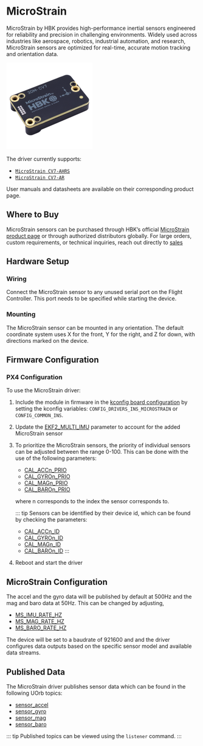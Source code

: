 # MicroStrain

MicroStrain by HBK provides high-performance inertial sensors engineered for reliability and precision in challenging environments. Widely used across industries like aerospace, robotics, industrial automation, and research, MicroStrain sensors are optimized for real-time, accurate motion tracking and orientation data.

![CV7](../../assets/hardware/sensors/inertial/3dm-cv7-hbk.png)

The driver currently supports:

- [`MicroStrain CV7-AHRS`](https://www.microstrain.com/inertial-sensors/3dm-cv7-ahrs)
- [`MicroStrain CV7-AR`](https://www.microstrain.com/inertial-sensors/3dmcv7-ar)

User manuals and datasheets are available on their corresponding product page.

## Where to Buy

MicroStrain sensors can be purchased through HBK’s official [MicroStrain product page](https://www.microstrain.com/inertial-sensors/all-sensors) or through authorized distributors globally. For large orders, custom requirements, or technical inquiries, reach out directly to [sales](https://www.microstrain.com/contact-sales)

## Hardware Setup

### Wiring

Connect the MicroStrain sensor to any unused serial port on the Flight Controller. This port needs to be specified while starting the device.

### Mounting

The MicroStrain sensor can be mounted in any orientation. 
The default coordinate system uses X for the front, Y for the right, and Z for down, with directions marked on the device.

## Firmware Configuration

### PX4 Configuration

To use the MicroStrain driver:

1. Include the module in firmware in the [kconfig board configuration](../hardware/porting_guide_config.md#px4-board-configuration-kconfig) by setting the kconfig variables: `CONFIG_DRIVERS_INS_MICROSTRAIN` or `CONFIG_COMMON_INS`.
2. Update the [EKF2_MULTI_IMU](../advanced_config/parameter_reference.md#EKF2_MULTI_IMU) parameter to account for the added MicroStrain sensor
3. To prioritize the MicroStrain sensors, the priority of individual sensors can be adjusted between the range 0-100. This can be done with the use of the following parameters:

   - [CAL_ACCn_PRIO](../advanced_config/parameter_reference.md#CAL_ACC0_PRIO)
   - [CAL_GYROn_PRIO](../advanced_config/parameter_reference.md#CAL_GYRO0_PRIO)
   - [CAL_MAGn_PRIO](../advanced_config/parameter_reference.md#CAL_MAG0_PRIO)
   - [CAL_BAROn_PRIO](../advanced_config/parameter_reference.md#CAL_BARO0_PRIO)

   where n corresponds to the index the sensor corresponds to.

   ::: tip
   Sensors can be identified by their device id, which can be found by checking the parameters:

   - [CAL_ACCn_ID](../advanced_config/parameter_reference.md#CAL_ACC0_ID)
   - [CAL_GYROn_ID](../advanced_config/parameter_reference.md#CAL_GYRO0_ID)
   - [CAL_MAGn_ID](../advanced_config/parameter_reference.md#CAL_MAG0_ID)
   - [CAL_BAROn_ID](../advanced_config/parameter_reference.md#CAL_BARO0_ID)
   :::

4. Reboot and start the driver

## MicroStrain Configuration

The accel and the gyro data will be published by default at 500Hz and the mag and baro data at 50Hz.
This can be changed by adjusting,

- [MS_IMU_RATE_HZ](../advanced_config/parameter_reference.md#MS_IMU_RATE_HZ)
- [MS_MAG_RATE_HZ](../advanced_config/parameter_reference.md#MS_IMU_RATE_HZ)
- [MS_BARO_RATE_HZ](../advanced_config/parameter_reference.md#MS_IMU_RATE_HZ)

The device will be set to a baudrate of 921600 and and the driver configures data outputs based on the specific sensor model and available data streams.

## Published Data

The MicroStrain driver publishes sensor data which can be found in the following UOrb topics:

- [sensor_accel](../msg_docs/SensorAccel.md)
- [sensor_gyro](../msg_docs/SensorGyro.md)
- [sensor_mag](../msg_docs/SensorMag.md)
- [sensor_baro](../msg_docs/SensorBaro.md)

::: tip
Published topics can be viewed using the `listener` command.
:::
